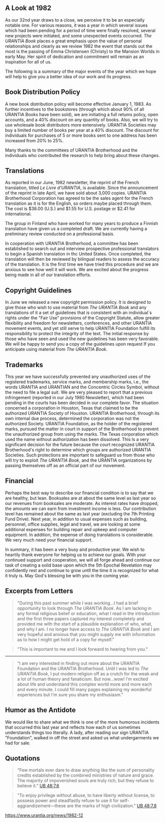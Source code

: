

## A Look at 1982

As our 32nd year draws to a close, we perceive it to be an especially notable one. For various reasons, it was a year in which several issues which had been pending for a period of time were finally resolved, several new projects were initiated, and some unexpected events occurred. _The URANTIA Book_ places a great emphasis upon the value of personal relationships and clearly as we review 1982 the event that stands out the most is the passing of Emma Christensen (Christy) to the Mansion Worlds in early May. Her spirit of dedication and commitment will remain as an inspiration for all of us. 

The following is a summary of the major events of the year which we hope will help to give you a better idea of our work and its progress.

## Book Distribution Policy

A new book distribution policy will become effective January 1, 1983. As further incentives to the bookstores (through which about 90% of all URANTIA Books have been sold), we are initiating a full retums policy, open accounts, and a 40% discount on any quantity of books. Also, we will try to use wholesale book distributors more extensively. URANTIA Societies may buy a limited number of books per year at a 40% discount. The discount for individuals for purchases of 5 or more books sent to one address has been increased from 20% to 25%.

Many thanks to the committees of URANTIA Brotherhood and the individuals who contributed the research to help bring about these changes.

## Translations

As reported in our June, 1982 newsletter, the reprint of the French translation, titled _Le Livre d’URANTIA_, is available. Since the announcement of the reprint in late April, we have sold about 3,000 copies. URANTIA Brotherhood Corporation has agreed to be the sales agent for the French translation as it is for the English, so orders maybe placed through them. The cost is $38.00 (U.S.) and $1.55 for U.S. postage or $2.41 for international.

The group in Finland who have worked for many years to produce a Finnish translation have given us a completed draft. We are currently having a preliminary review conducted on a professional basis.

In cooperation with URANTIA Brotherhood, a committee has been established to search out and interview prospective professional translators to begin a Spanish translation in thc United States. Once completed, the translation will then be reviewed by bilingual readers to assess the accuracy of the translation. It is the first time we have tried this procedure and we are anxious to see how well it will work. We are excited about the progress being made in all of our translation efforts.

## Copyright Guidelines

In June we released a new copyright permission policy. lt is designed to give those who wish to use material from _The URANTIA Book_ and any translations of it a set of guidelines that is consistent with an individual\`s rights under the "Fair Use" provisions of the Copyright Statute, allow greater flexibility and freedom for newsletters, conferences, and other URANTlA movement events, and yet still serve to help URANTIA Foundation fulfill its responsibility to protect the integrity of the text. The initial response by those who have seen and used the new guidelines has been very favorable. We will be happy to send you a copy of the guidelines upon request lf you anticipate using material from _The URANTIA Book_.

## Trademarks

This year we have successfully prevented any unauthorized uses of the registered trademarks, service marks, and membership marks, i.e., the words URANTIA and URANTIAN and the Concentric Circles Symbol, without the need to file a legal suit. We are very pleased to report that a previous infringement (reported in our July 1980 Newsletter), which had been pending in the courts has been decided in our complete favor. The situation concerned a corporatlon in Houston, Texas that claimed to be the authorized URANTIA Society of Houston. URANTIA Brotherhood, through its own internal due process, determined the corporation was not the authorized Society. URANTIA Foundation, as the holder of the registered marks, pursued the matter in court in support of the Brotherhood to prevent the unauthorized group from using the marks. The Texas corporation which used the name without authorization has been dissolved. This ls a very significant decision for the future because the court recognized URANTIA Brotherhood's right to determine which groups are authorized URANTIA Societies. Such protections are important to safeguard us from those who wlll try to exploit _The URANTIA Book_, and the URANTIA organizations by passing themselves off as an official part of our movement.

## Financial

Perhaps the best way to describe our financial condition is to say that we are healthy, but lean. Booksales are at about the same level as last year so our revenues from booksales are moderate. As interest rates have dropped, the amounts we can earn from investment income is less. Our contribution level has remained about the same as last year (excluding the 7th Printing Fund Drive). Next year, in addition to usual expenses such as building, personnel, office supplies, legal and travel, we are looking at some additional expenses for building repair and upkeep and computer equipment. In addition, the expense of doing translations is considerable. We very much need your financial support.

In summary, it has been a very busy and productive year. We wish to heartily thank everyone for helping us to achieve our goals. With your continued support and cooperation, we will all forge ahead and continue our task of creating a solid base upon which the 5th Epochal Revelation may confidently rest and continue to grow untll the time it is recognized for what it truly is. May God's blessing be with you in the coming year.

## Excerpts from Letters

> "During this past summer while I was working...I had a brief opportunity to look through _The URANTIA Book_. As I am lacking in any formal religious belief or education, what I read in the introduction and the first three papers captured my interest completely and provided me with the start of a plausible explanation of who, what, and why I am. I no longer have access to _The URANTIA Book_ and I am very hopeful and anxious that you might supply me with information as to how I might get hold of a copy for myself."

> "This is important to me and I look forward to hearing from you."

---

> "I am very interested in finding out more about the URANTIA Foundation and the URANTIA Brotherhood. Until I was led to _The URANTIA Book_, I put modern religion off as a crutch for the weak and a lot of human theory and fanaticism. But now...wow! l'm excited about life and understand this complex world more and more each and every minute. I could fill many pages explaining my wonderful experiences but I‘m sure you share my enthusiasm."

## Humor as the Antidote

We would like to share what we think is one of the more humorous incidents that occurred this last year and reflects how each of us sometimes understands things too literally. A lady, after reading our sign URANTIA "Foundation", walked in off the street and asked us what undergarments we had for sale.

## Quotations

> "Few mortals ever dare to draw anything like the sum of personality credits established by the combined ministries of nature and grace. The majority of impoverished souls are truly rich, but they refuse to believe it." [UB 48:7.6](/en/The_Urantia_Book/48#p7_6)

> "To enjoy privilege without abuse, to have liberty without license, to possess power and steadfastly refuse to use it for self-aggrandizement—these are the marks of high civilization." [UB 48:7.8](/en/The_Urantia_Book/48#p7_8)


https://www.urantia.org/news/1982-12